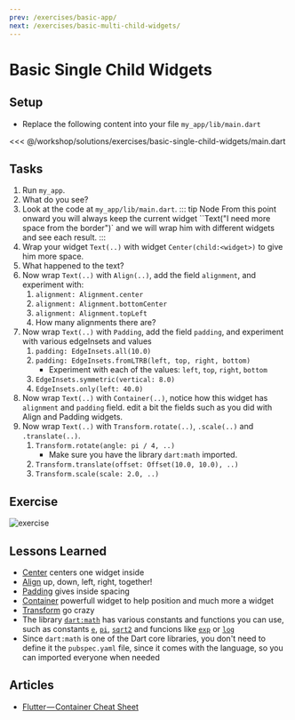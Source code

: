 ```yaml
---
prev: /exercises/basic-app/
next: /exercises/basic-multi-child-widgets/
---
```


# Basic Single Child Widgets

## Setup

- Replace the following content into your file `my_app/lib/main.dart`

<<< @/workshop/solutions/exercises/basic-single-child-widgets/main.dart

## Tasks

1. Run `my_app`.
2. What do you see?
3. Look at the code at `my_app/lib/main.dart`.
   ::: tip Node
   From this point onward you will always keep the current widget ``Text("I need more space from the border")` and we will wrap him with different widgets and see each result.
   :::
4. Wrap your widget `Text(..)` with widget `Center(child:<widget>)` to give him more space.
5. What happened to the text?
6. Now wrap `Text(..)` with `Align(..)`, add the field `alignment`, and experiment with:
   1. `alignment: Alignment.center`
   2. `alignment: Alignment.bottomCenter`
   3. `alignment: Alignment.topLeft`
   4. How many alignments there are?
7. Now wrap `Text(..)` with `Padding`, add the field `padding`, and experiment with various edgeInsets and values
   1. `padding: EdgeInsets.all(10.0)`
   2. `padding: EdgeInsets.fromLTRB(left, top, right, bottom)`
      - Experiment with each of the values: `left`, `top`, `right`, `bottom`
   3. `EdgeInsets.symmetric(vertical: 8.0)`
   4. `EdgeInsets.only(left: 40.0)`
8. Now wrap `Text(..)` with `Container(..)`, notice how this widget has `alignment` and `padding` field. edit a bit the fields such as you did with Align and Padding widgets.
9. Now wrap `Text(..)` with `Transform.rotate(..)`, `.scale(..)` and `.translate(..)`.
    1. `Transform.rotate(angle: pi / 4, ..)`
       - Make sure you have the library `dart:math` imported.
    2. `Transform.translate(offset: Offset(10.0, 10.0), ..)`
    3. `Transform.scale(scale: 2.0, ..)`

## Exercise

![exercise](/images/task02.png)

## Lessons Learned

- [Center](https://docs.flutter.io/flutter/widgets/Center-class.html) centers one widget inside
- [Align](https://docs.flutter.io/flutter/widgets/Align-class.html) up, down, left, right, together!
- [Padding](https://docs.flutter.io/flutter/widgets/Padding-class.html) gives inside spacing
- [Container](
https://docs.flutter.io/flutter/widgets/Container-class.html) powerfull widget to help position and much more a widget
- [Transform](https://docs.flutter.io/flutter/widgets/Transform-class.html) go crazy
- The library [`dart:math`](https://api.dartlang.org/stable/2.2.0/dart-math/dart-math-library.html) has various constants and functions you can use, such as constants [`e`](https://api.dartlang.org/stable/2.2.0/dart-math/e-constant.html), [`pi`](https://api.dartlang.org/stable/2.2.0/dart-math/pi-constant.html), [`sqrt2`](https://api.dartlang.org/stable/2.2.0/dart-math/sqrt2-constant.html) and funcions like [`exp`](https://api.dartlang.org/stable/2.2.0/dart-math/exp.html) or [`log`](https://api.dartlang.org/stable/2.2.0/dart-math/log.html)
- Since `dart:math` is one of the Dart core libraries, you don't need to define it the `pubspec.yaml` file, since it comes with the language, so you can imported everyone when needed

## Articles

- [Flutter — Container Cheat Sheet](https://medium.com/jlouage/container-de5b0d3ad184)
